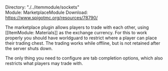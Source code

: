 Directory: "./../itemmodule/sockets"  
Module: MarketplaceModule
Download: https://www.spigotmc.org/resources/78790/

The marketplace plugin allows players to trade with each other, using [[ItemModule: Materials]] as the exchange currency. For this to work properly you should have worldguard to restrict where a player can place their trading chest. The trading works while offline, but is not retained after the server shuts down.

The only thing you need to configure are tab completion options, which also restricts what players may trade with.

